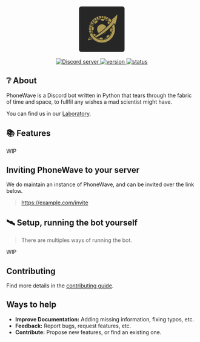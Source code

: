<div align="center">
  <br />
  <p>
    <img width="120" height="120" src="./.github/assets/logo-rounded-corners.png" />
  </p>
  <p>
   <a href="https://discord.gg/nAqaXhpafP">
      <img src="https://img.shields.io/discord/959641125763809294?color=7289da&logo=discord&logoColor=white" alt="Discord server" />
    </a>
    <a href="#about">
      <img alt="version" src="https://img.shields.io/github/pipenv/locked/python-version/Future-Gadgets-Labs/PhoneWave" />
    </a>
    <a href="#status">
      <img alt="status" src="https://circleci.com/gh/Future-Gadgets-Labs/PhoneWave/tree/experiments.svg?style=svg" />
    </a>
  </p>
</div>


## ❔ About

PhoneWave is a Discord bot written in Python that tears through the fabric of time and space, to fullfil any wishes a mad scientist might have. 

You can find us in our [Laboratory](https://discord.gg/nAqaXhpafP).

## 📚 Features

WIP

## Inviting PhoneWave to your server

We do maintain an instance of PhoneWave, and can be invited over the link below.

> https://example.com/invite

## 🛰️ Setup, running the bot yourself

> There are multiples ways of running the bot.

WIP

## Contributing

Find more details in the [contributing guide](./CONTRIBUTING.md).

## Ways to help

- **Improve Documentation:** Adding missing information, fixing typos, etc.
- **Feedback:** Report bugs, request features, etc.
- **Contribute:** Propose new features, or find an existing one. 
